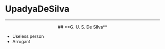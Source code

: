 # UpadyaDeSilva

---

<div style="text-align: center;">
## **G. U. S. De Silva**
</div>

- Useless person
- Arrogant
